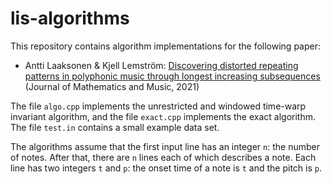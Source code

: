 # lis-algorithms

This repository contains algorithm implementations for the following paper:

* Antti Laaksonen & Kjell Lemström: [Discovering distorted repeating patterns in polyphonic music through longest increasing subsequences](https://doi.org/10.1080/17459737.2021.1896811) (Journal of Mathematics and Music, 2021)

The file `algo.cpp` implements the unrestricted and windowed time-warp invariant algorithm, and the file `exact.cpp` implements the exact algorithm. The file `test.in` contains a small example data set.

The algorithms assume that the first input line has an integer `n`: the number of notes. After that, there are `n` lines each of which describes a note. Each line has two integers `t` and `p`: the onset time of a note is `t` and the pitch is `p`.
